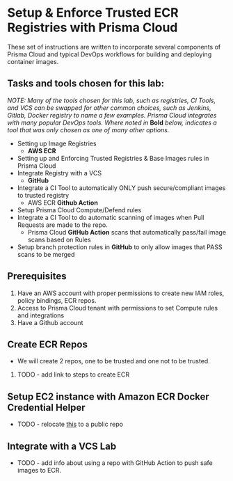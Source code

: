 # Setup & Enforce Trusted ECR Registries with Prisma Cloud

These set of instructions are written to incorporate several components of Prisma Cloud and typical DevOps workflows for building and deploying container images.    

## Tasks and tools chosen for this lab:
*NOTE: Many of the tools chosen for this lab, such as registries, CI Tools, and VCS can be swapped for other common choices, such as Jenkins, Gitlab, Docker registry to name a few examples.  Prisma Cloud integrates with many popular DevOps tools. Where noted in* **Bold** *below, indicates a tool that was only chosen as one of many other options.*

- Setting up Image Registries
    - **AWS ECR**
- Setting up and Enforcing Trusted Registries & Base Images rules in Prisma Cloud
- Integrate Registry with a VCS
    - **GitHub**
- Integrate a CI Tool to automatically ONLY push secure/compliant images to trusted registry
    - AWS ECR **Github Action** 
- Setup Prisma Cloud Compute/Defend rules 
- Integrate a CI Tool to do automatic scanning of images when Pull Requests are made to the repo.   
    - Prisma Cloud **GitHub Action** scans that automatically pass/fail image scans based on Rules
- Setup branch protection rules in **GitHub** to only allow images that PASS scans to be merged 


## Prerequisites
1. Have an AWS account with proper permissions to create new IAM roles, policy bindings, ECR repos.
2. Access to Prisma Cloud tenant with permissions to set Compute rules and integrations
3. Have a Github account

## Create ECR Repos
- We will create 2 repos, one to be trusted and one not to be trusted.

1. TODO - add link to steps to create ECR


## Setup EC2 instance with Amazon ECR Docker Credential Helper
- TODO - relocate [this](https://github.com/jjchavanne/cheat-sheets/blob/main/aws/Setup_EC2_Instance_&_Amazon_ECR_Docker_Credential_Helper.md) to a public repo

## Integrate with a VCS Lab
- TODO - add info about using a repo with GitHub Action to push safe images to ECR.

